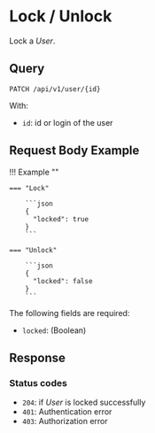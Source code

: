 # Lock / Unlock

Lock a *User*.

## Query

```plain
PATCH /api/v1/user/{id}
```

With:

- `id`: id or login of the user


##  Request Body Example

!!! Example "" 

    === "Lock" 

        ```json
        {
          "locked": true
        }
        ```

    === "Unlock"

        ```json
        {
          "locked": false
        }
        ```

The following fields are required: 

- `locked`: (Boolean)

## Response

### Status codes

- `204`: if *User* is locked successfully
- `401`: Authentication error
- `403`: Authorization error
